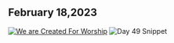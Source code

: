 ## February 18,2023

[![We are Created For Worship](https://raw.githubusercontent.com/linusjf/CIAY/main/February/jpgs/Day049.jpg)](https://youtu.be/0f7EQ1CYMyk "We are Created For Worship")
![Day 49 Snippet ](https://raw.githubusercontent.com/linusjf/CIAY/main/February/jpgs/Day49Snippet.jpg)
